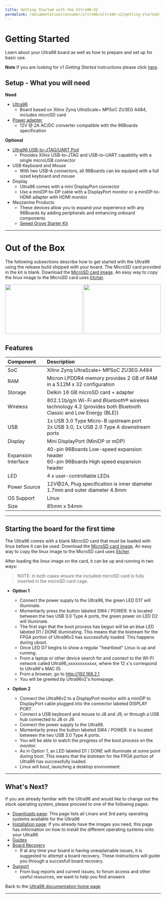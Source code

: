 ```yaml
---
title: Getting Started with the Ultra96-V2
permalink: /documentation/consumer/ultra96/ultra96-v2/getting-started/
---
```


# Getting Started

Learn about your Ultra96 board as well as how to prepare and set up for basic use.

**Note** If you are looking for v1 _Getting Started_ instructions please click [here](https://www.96boards.org/documentation/consumer/ultra96/ultra96-v1/getting-started/).

## Setup - What you will need

**Need**

- [Ultra96](https://www.96boards.org/product/ultra96/)
   - Board based on Xilinx Zynq UltraScale+ MPSoC ZU3EG A484, includes microSD card
- [Power adapter](http://avnet.me/96BoardPower)
   - 12V @ 2A AC/DC converter compatible with the 96Boards specification

**Optional**

- [Ultra96 USB-to-JTAG/UART Pod](http://avnet.me/ultra96jtag)
   - Provides Xilinx USB-to-JTAG and USB-to-UART capability with a single microUSB connector
- USB Keyboard and Mouse
   - With two USB-A connectors, all 96Boards can be equiped with a full sized keyboard and mouse
- Display
   - Ultra96 comes with a mini DisplayPort connector
   - Use a miniDP-to-DP cable with a DisplayPort monitor or a miniDP-to-HDMI adapter with HDMI monitor
- Mezzanine Products
   - These devices allow you to expand your experience with any 96Boards by adding peripherals and enhancing onboard components
   - [Seeed Grove Starter Kit](https://www.96boards.org/product/sensors-mezzanine/)

***

# Out of the Box

The following subsections describe how to get started with the Ultra96 using the release build shipped with your board. The MicroSD card provided in the kit is blank. Download the [MicroSD card image](http://avnet.me/ultra96-v2-oob). An easy way to copy the linux image to the MicroSD card uses [Etcher](https://www.balena.io/etcher/).

<img src="https://github.com/96boards/documentation/blob/master/consumer/ultra96/ultra96-v2/additional-docs/images/images-board/sd/ultra96-front-sd.png?raw=true" data-canonical-src="https://github.com/96boards/documentation/blob/master/consumer/ultra96/ultra96-v2/additional-docs/images/images-board/sd/ultra96-front-sd.png?raw=true" width="250" height="160" />
<img src="https://github.com/96boards/documentation/blob/master/consumer/ultra96/ultra96-v2/additional-docs/images/images-board/sd/ultra96-back-sd.png?raw=true" data-canonical-src="https://github.com/96boards/documentation/blob/master/consumer/ultra96/ultra96-v2/additional-docs/images/images-board/sd/ultra96-back-sd.png?raw=true" width="250" height="160" />

## Features

|   Component          |   Description                                                                                    |
|:---------------------|:-------------------------------------------------------------------------------------------------|
|  SoC                 | Xilinx Zynq UltraScale+ MPSoC ZU3EG A484                                                         |
|  RAM                 | Micron LPDDR4 memory provides 2 GB of RAM in a 512M x 32 configuration                           |
|  Storage             | Delkin 16 GB microSD card + adapter                                                              |
|  Wireless            | 802.11b/g/n Wi-Fi and _Bluetooth_® wireless technology 4.2 (provides both Bluetooth Classic and Low Energy (BLE))       |
|  USB                 | 1x USB 3.0 Type Micro-B upstream port<br>2x USB 3.0, 1x USB 2.0 Type A downstream ports          |
|  Display             | Mini DisplayPort (MiniDP or mDP)                                                                 |
|  Expansion Interface | 40-pin 96Boards Low-speed expansion header<br>60-pin 96Boards High speed expansion header        |
|  LED                 | 4 x user-controllable LEDs                                                                       |
|  Power Source        | 12V@2A, Plug specification is inner diameter 1.7mm and outer diameter 4.8mm                   |
|  OS Support          | Linux                                                                                            |
|  Size                | 85mm x 54mm                                                                                      |

***

## Starting the board for the first time

The Ultra96 comes with a blank MicroSD card that must be loaded with linux before it can be used. Download the [MicroSD card image](http://avnet.me/ultra96-v2-oob). An easy way to copy the linux image to the MicroSD card uses [Etcher](https://www.balena.io/etcher/).

After loading the linux image on the card, it can be up and running in two ways:

> NOTE: In both cases ensure the included microSD card is fully inserted in the microSD card cage.

- **Option 1**
   - Connect the power supply to the Ultra96, the green LED D17 will illuminate.
   - Momentarily press the button labeled SW4 / POWER.  It is located between the two USB 3.0 Type A ports, the green power on LED D2 will illuminate.
   - The first sign that the boot process has begun will be an blue LED labeled D1 / DONE illuminating.  This means that the bistream for the FPGA portion of Ultra96v2 has successfully loaded.  This happens during uboot.
   - Once LED D7 begins to show a regular "heartbeat" Linux is up and running.
   - From a laptop or other device search for and connect to the WI-FI network called Ultra96_xxxxxxxxxxxx, where the 12 x's correspond to Ultra96's MAC ID.
   - From a browser, go to http://192.168.2.1
   - You will be greeted by Ultra96v2's homepage.

- **Option 2**
   - Connect the Ultra96v2 to a DisplayPort monitor with a miniDP to DisplayPort cable plugged into the connector labeled DISPLAY PORT.
   - Connect a USB keyboard and mouse to J8 and J9, or through a USB hub connected to J8 or J9.
   - Connect the power supply to the Ultra96.
   - Momentarily press the button labeled SW4 / POWER.  It is located between the two USB 3.0 Type A ports.
   - You will be able to watch the progress of the boot process on the monitor.
   - As in Option 1, an LED labeled D1 / DONE will illuminate at some point during boot.  This means that the bistream for the FPGA portion of Ultra96 has successfully loaded.
   - Linux will boot, launching a desktop environment.

***

## What's Next?

If you are already familiar with the Ultra96 and would like to change out the stock operating system, please proceed to one of the following pages:

- [Downloads page](../downloads/): This page lists all Linaro and 3rd party operating systems available for the Ultra96
- [Installation page](../installation/): If you already have the images you need, this page has information on how to install the different operating systems onto your Ultra96
- [Guides](../guides/)
- [Board Recovery](../installation/board-recovery.md)
   - If at any time your board is having unexplainable issues, it is suggested to attempt a board recovery. These instructions will guide you through a succesfull board recovery.
- [Support](../support/)
   - From bug reports and current issues, to forum access and other useful resources, we want to help you find answers

Back to the [Ultra96 documentation home page](../)

***

